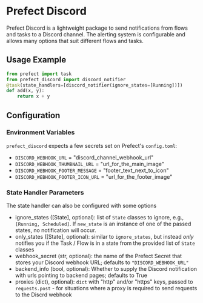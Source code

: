 # Prefect Discord

Prefect Discord is a lightweight package to send notifications from flows and tasks to a Discord channel.
The alerting system is configurable and allows many options that suit different flows and tasks.

## Usage Example
```python
from prefect import task
from prefect_discord import discord_notifier
@task(state_handlers=[discord_notifier(ignore_states=[Running])])
def add(x, y):
    return x + y
```

## Configuration

### Environment Variables
`prefect_discord` expects a few secrets set on Prefect's `config.toml`:
- `DISCORD_WEBHOOK_URL` = "discord_channel_webhook_url"
- `DISCORD_WEBHOOK_THUMBNAIL_URL` = "url_for_the_main_image"
- `DISCORD_WEBHOOK_FOOTER_MESSAGE` = "footer_text_next_to_icon"
- `DISCORD_WEBHOOK_FOOTER_ICON_URL` = "url_for_the_footer_image"

### State Handler Parameters
The state handler can also be configured with some options
- ignore_states ([State], optional): list of `State` classes to ignore, e.g.,
    `[Running, Scheduled]`. If `new_state` is an instance of one of the passed states,
    no notification will occur.
- only_states ([State], optional): similar to `ignore_states`, but instead _only_
    notifies you if the Task / Flow is in a state from the provided list of `State`
    classes
- webhook_secret (str, optional): the name of the Prefect Secret that stores your Discord
    webhook URL; defaults to `"DISCORD_WEBHOOK_URL"`
- backend_info (bool, optional): Whether to supply the Discord notification with urls
    pointing to backend pages; defaults to True
- proxies (dict), optional): `dict` with "http" and/or "https" keys, passed to
    `requests.post` - for situations where a proxy is required to send requests to the
    Discrd webhook